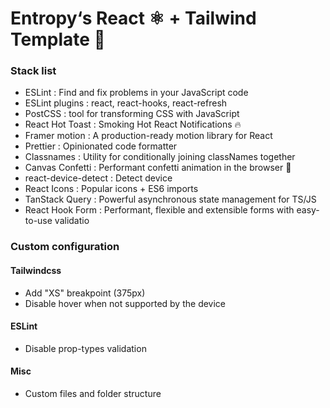 # Entropy‘s React ⚛️ + Tailwind Template 🚀

### Stack list

- ESLint : Find and fix problems in your JavaScript code
- ESLint plugins : react, react-hooks, react-refresh
- PostCSS : tool for transforming CSS with JavaScript
- React Hot Toast : Smoking Hot React Notifications 🔥
- Framer motion : A production-ready motion library for React
- Prettier : Opinionated code formatter
- Classnames : Utility for conditionally joining classNames together
- Canvas Confetti : Performant confetti animation in the browser 🎉
- react-device-detect : Detect device
- React Icons : Popular icons + ES6 imports
- TanStack Query : Powerful asynchronous state management for TS/JS
- React Hook Form : Performant, flexible and extensible forms with easy-to-use validatio

### Custom configuration

#### Tailwindcss

- Add "XS" breakpoint (375px)
- Disable hover when not supported by the device

#### ESLint

- Disable prop-types validation

#### Misc

- Custom files and folder structure
